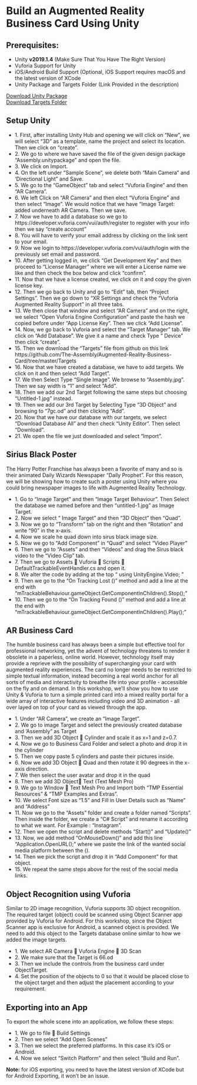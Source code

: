 # Build an Augmented Reality Business Card Using Unity
## Prerequisites:
<ul>
  <li>Unity <b>v2019.1.4</b> (Make Sure That You Have The Right Version)</li>
  <li>Vuforia Support for Unity</li>
  <li>iOS/Android Build Support (Optional, iOS Support requires macOS and the latest version of XCode</li>
  <li>Unity Package and Targets Folder (Link Provided in the description)</li>
</ul>
<a href="https://drive.google.com/file/d/1QMMQdD05Ew1Ay7oGONOFif4wtGZSUxsP/view?usp=sharing">Download Unity Package</a></br>
<a href="Targets" download> Download Targets Folder</a>

## Setup Unity
<ul>
<li>1.	First, after installing Unity Hub and opening we will click on “New”, we will select “3D” as a template, name the project and select its location. Then we click on “create”.</li>
<li>2.	We go to where we have saved the file of the given design package “Assembly.unitypackage” and open the file.</li>
<li>3.	We click on Import.</li>
<li>4.	On the left under “Sample Scene”, we delete both “Main Camera” and ‘Directional Light” and Save.</li>
<li>5.	We go to the “GameObject” tab and select “Vuforia Engine” and then “AR Camera”.</li>
<li>6.	We left Click on “AR Camera” and then elect “Vuforia Engine” and then select “Image”. We would notice that we have “Image Target: added underneath AR Camera. Then we save.</li>
<li>7.	Now we have to add a database so we go to https://developer.vuforia.com/vui/auth/register to register with your info then we say “create account” </li>
<li>8.	You will have to verify your email address by clicking on the link sent to your email. </li>
<li>9.	Now we login to https://developer.vuforia.com/vui/auth/login with the previously set email and password.</li>
<li>10.	After getting logged in, we click “Get Development Key” and then proceed to “License Manager” where we will enter a License name we like and then check the box below and click “confirm”.</li>
<li>11.	Now that we have a license created, we click on it and copy the given license key.</li>
<li>12.	Then we go back to Unity and go to “Edit” tab, then “Project Settings”. Then we go down to “XR Settings and check the “Vuforia Augmented Reality Support” in all three tabs.</li>
<li>13.	We then close that window and select “AR Camera” and on the right, we select “Open Vuforia Engine Configuration” and paste the hash we copied before under “App License Key”. Then we click “Add License”.</li>
<li>14.	Now, we go back to Vuforia and select the “Target Manager” tab. We click on “Add Database”. We give it a name and check Type “ Device” then click “create”.</li>
<li>15.	Then we download the “Targets” file from github on this link https://github.com/The-Assembly/Augmented-Reality-Business-Card/tree/master/Targets </li>
<li>16.	Now that we have created a database, we have to add targets. We click on it and then select “Add Target”. </li>
<li>17.	We then Select Type “Single Image”. We browse to “Assembly.jpg”. Then we say width is “1” and select “Add”.</li>
<li>18.	Then we add our 2nd Target following the same steps but choosing “Untitled-1.jpg” instead.</li>
<li>19.	Then we add our 3rd Target by Selecting Type “3D Object” and browsing to “7gc.od” and then clicking “Add”.</li>
<li>20.	Now that we have our database with our targets, we select “Download Database All” and then check “Unity Editor”. Then select “Download”. </li>
<li>21.	We open the file we just downloaded and select “Import”.</li>
</ul>

## Sirius Black Poster 

The Harry Potter Franchise has always been a favorite of many and so is their animated Daily Wizards Newspaper “Daily Prophet”. For this reason, we will be showing how to create such a poster using Unity where you could bring newspaper images to life with Augmented Reality Technology. <br><ul>

<li>1.	Go to “Image Target” and then “Image Target Behaviour”. Then Select the database we named before and then “untitled-1.jpg” as Image Target.</li>
<li>2.	Now we select “ Image Target” and then “3D Object” then “Quad”.</li>
<li>3.	Now we go to “Transform” tab on the right and then “Rotation” and write “90” in the x-axis.</li>
<li>4.	Now we scale he quad down into sirus black image size.</li>
<li>5.	Now we go to “Add Component” in “Quad” and select “Video Player”</li>
<li>6.	Then we go to “Assets” and then “Videos” and drag the Sirus black video to the “Video Clip” tab.</li>
<li>7.	Then we go to Assets  Vuforia  Scripts  DefaultTrackableEventHandler.cs and open it.</li>
<li>8.	We alter the code by adding at the top “ using UnityEngine.Video; ”</li>
<li>9.	Then we go to the “On Tracking Lost ()”  method and add a line at the end with “mTrackableBehaviour.gameObject.GetComponentInChildren<VideoPlayer>().Stop();”</li>
<li>10.	Then we go to the “On Tracking Found ()”  method and add a line at the end with 
“mTrackableBehaviour.gameObject.GetComponentInChildren<VideoPlayer>().Play();”</li>
  </ul>
  
##  AR Business Card 

The humble business card has always been a simple but effective tool for professional networking, yet the advent of technology threatens to render it obsolete in a paperless, online world. However, technology itself may provide a reprieve with the possibility of supercharging your card with augmented reality experiences.
The card no longer needs to be restricted to simple textual information, instead becoming a real world anchor for all sorts of media and interactivity to breathe life into your profile - accessible on the fly and on demand. In this workshop, we’ll show you how to use Unity & Vuforia to turn a simple printed card into a mixed reality portal for a wide array of interactive features including video and 3D animation - all over layed on top of your card as viewed through the app. <br><ul>

<li>1.	Under “AR Camera”, we create an “Image Target”.</li>
<li>2.	We go to image Target and select the previously created database and ‘Assembly” as Target</li>
<li>3.	Then we add 3D Object  Cylinder and scale it as x=1 and z=0.7.</li>
<li>4.	Now we go to Business Card Folder and select a photo and drop it in the cylinder</li>
<li>5.	Then we copy paste 5 cylinders and paste their pictures inside.</li>
<li>6.	Now we add 3D Object  Quad and then rotate it 90 degrees in the x-axis direction.</li>
<li>7.	We then select the user avatar and drop it in the quad</li>
<li>8.	Then we add 3D Object Text (Text Mesh Pro)</li>
<li>9.	We go to Window  Text Mesh Pro and Import both “TMP Essential Resources” & “TMP Examples and Extras”.</li>
<li>10.	We select Font size as “1.5” and Fill in User Details such as “Name” and “Address”</li>
<li>11.	Now we go to the “Assets” folder and create a folder named “Scripts”. Then inside the folder, we create a “C# Script” and rename it according to what we want. For Example : “Instagram”.</li>
<li>12.	Then we open the script and delete methods “Start()” and “Update()” </li>
<li>13.	Now, we add method “OnMouseDown()” and add this line “Application.OpenURL();” where we paste the link of the wanted social media platform between the ().</li>
<li>14.	Then we pick the script and drop it in “Add Component” for that object.</li>
<li>15.	We repeat the same steps above for the rest of the social media links.</li>
</ul>


## Object Recognition using Vuforia


Similar to 2D image recognition, Vuforia supports 3D object recognition. The required target (object) could be scanned using Object Scanner app provided by Vuforia for Android. For this workshop, since the Object Scanner app is exclusive for Android, a scanned object is provided. We need to add this object to the Targets database online similar to how we added the image targets. <br><ul>

<li>1.	We select AR Camera  Vuforia Engine  3D Scan</li>
<li>2.	We make sure that the Target is 66.od</li>
<li>3.	Then we include the controls from the business card under ObjectTarget.</li>
<li>4.	Set the position of the objects to 0 so that it would be placed close to the object target and then adjust the placement according to your requirement.</li></ul>

## Exporting into an App


To export the whole scene into an application, we follow these steps:<br><ul>
<li>1.	We go to file  Build Settings </li>
<li>2.	Then we select “Add Open Scenes”</li>
<li>3.	Then we select the preferred platforms. In this case it’s iOS or Android.</li>
<li>4.	Now we select “Switch Platform” and then select “Build and Run”.</li></ul>
  <b>Note:</b> for iOS exporting, you need to have the latest version of XCode but for Android Exporting, it won’t be an issue.


